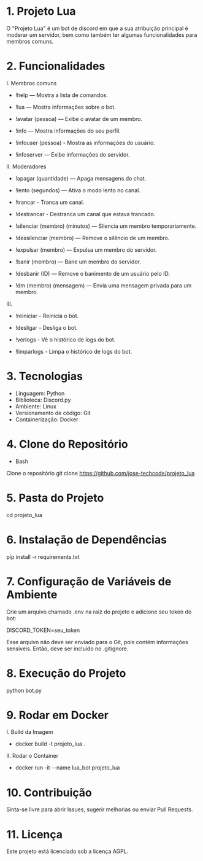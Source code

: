 # 1. Projeto Lua

O "Projeto Lua" é um bot de discord em que a sua atribuição principal é moderar um servidor, bem como também ter algumas funcionalidades para membros comuns.

# 2. Funcionalidades

I. Membros comuns

- !help — Mostra a lista de comandos.

- !lua — Mostra informações sobre o bot.

- !avatar (pessoa) — Exibe o avatar de um membro.

- !info — Mostra informações do seu perfil.

- !infouser (pessoa) - Mostra as informações do usuário.

- !infoserver — Exibe informações do servidor.

II. Moderadores

- !apagar (quantidade) — Apaga mensagens do chat.

- !lento (segundos) — Ativa o modo lento no canal.

- !trancar - Tranca um canal.

- !destrancar - Destranca um canal que estava trancado.

- !silenciar (membro) (minutos) — Silencia um membro temporariamente.

- !dessilenciar (membro) — Remove o silêncio de um membro.

- !expulsar (membro) — Expulsa um membro do servidor.

- !banir (membro) — Bane um membro do servidor.

- !desbanir (ID) — Remove o banimento de um usuário pelo ID.

- !dm (membro) (mensagem) — Envia uma mensagem privada para um membro.

III.

- !reiniciar - Reinicia o bot.

- !desligar - Desliga o bot.

- !verlogs - Vê o histórico de logs do bot.

- !limparlogs - Limpa o histórico de logs do bot.

# 3. Tecnologias

- Linguagem: Python
- Biblioteca: Discord.py
- Ambiente: Linux
- Versionamento de código: Git
- Containerização: Docker

# 4. Clone do Repositório

- Bash

Clone o repositório
git clone https://github.com/jose-techcode/projeto_lua

# 5. Pasta do Projeto

cd projeto_lua

# 6. Instalação de Dependências

pip install -r requirements.txt

# 7. Configuração de Variáveis de Ambiente

Crie um arquivo chamado .env na raiz do projeto e adicione seu token do bot:

DISCORD_TOKEN=seu_token

Esse arquivo não deve ser enviado para o Git, pois contém informações sensíveis. Então, deve ser incluído no .gitignore.

# 8. Execução do Projeto

python bot.py

# 9. Rodar em Docker

I. Build da Imagem
- docker build -t projeto_lua .

II. Rodar o Container
- docker run -it --name lua_bot projeto_lua

# 10. Contribuição

Sinta-se livre para abrir Issues, sugerir melhorias ou enviar Pull Requests.

# 11. Licença

Este projeto está licenciado sob a licença AGPL.
